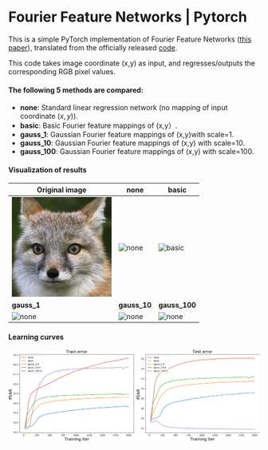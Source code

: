# Fourier Feature Networks | Pytorch



This is a simple PyTorch implementation of Fourier Feature Networks ([this paper](https://arxiv.org/abs/2006.10739)), translated from the officially released [code](https://github.com/tancik/fourier-feature-networks/blob/master/Demo.ipynb).

This code takes image coordinate (x,y)​ as input, and regresses/outputs the corresponding RGB pixel values.

#### The following 5 methods are compared:

- **none**:   Standard linear regression network (no mapping of input coordinate $(x,y)$).
- **basic**:  Basic Fourier feature mappings of (x,y​）.
- **gauss_1**: Gaussian Fourier feature mappings of (x,y)​ with scale=1.
- **gauss_10**: Gaussian Fourier feature mappings of (x,y)​ with scale=10.
- **gauss_100**: Gaussian Fourier feature mappings of (x,y)​ with scale=100.

#### Visualization of results

| Original image                                               | none                                                         | basic                                                        |
| ------------------------------------------------------------ | ------------------------------------------------------------ | ------------------------------------------------------------ |
| <img src="assets/fox.jpg" alt="fox" height=200 />            | <img src="assets/output.cache/none.gif" alt="none" height=200; /> | <img src="assets/output.cache/basic.gif" alt="basic" height=200; /> |
| **gauss_1**                                                  | **gauss_10**                                                 | **gauss_100**                                                |
| <img src="assets/output.cache/gauss_1.0.gif" alt="none" height=200; /> | <img src="assets/output.cache/gauss_10.0.gif" alt="none" height=200; /> | <img src="assets/output.cache/gauss_100.0.gif" alt="none" height=200; /> |



#### Learning curves

<img src="assets/output.cache/training_curve.png" alt="fox" style="zoom:60%;" />

